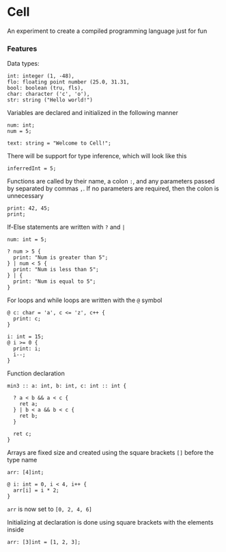 # Cell

An experiment to create a compiled programming language just for fun

### Features

Data types: 
```
int: integer (1, -48), 
flo: floating point number (25.0, 31.31, 
bool: boolean (tru, fls), 
char: character ('c', 'o'), 
str: string ("Hello world!")
```

Variables are declared and initialized in the following manner
```
num: int;
num = 5;

text: string = "Welcome to Cell!";
```

There will be support for type inference, which will look like this
```
inferredInt = 5;
```

Functions are called by their name, a colon `:`, and any parameters passed by separated by commas `,`.
If no parameters are required, then the colon is unnecessary
```
print: 42, 45;
print;
```

If-Else statements are written with `?` and `|`
```
num: int = 5;

? num > 5 {
  print: "Num is greater than 5";
} | num < 5 {
  print: "Num is less than 5";
} | {
  print: "Num is equal to 5";
}
```

For loops and while loops are written with the `@` symbol
```
@ c: char = 'a', c <= 'z', c++ {
  print: c;
}

i: int = 15;
@ i >= 0 {
  print: i;
  i--;
}
```

Function declaration
```
min3 :: a: int, b: int, c: int :: int {

  ? a < b && a < c {
    ret a;
  } | b < a && b < c {
    ret b;
  }
  
  ret c;
}
```

Arrays are fixed size and created using the square brackets `[]` before the type name
```
arr: [4]int;

@ i: int = 0, i < 4, i++ {
  arr[i] = i * 2;
}
```
`arr` is now set to `[0, 2, 4, 6]`

Initializing at declaration is done using square brackets with the elements inside
```
arr: [3]int = [1, 2, 3];
```
